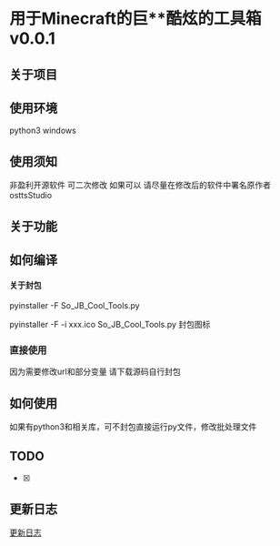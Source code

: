 # 用于Minecraft的巨**酷炫的工具箱v0.0.1

## 关于项目



## 使用环境

python3 windows<br>

## 使用须知

非盈利开源软件 可二次修改 如果可以 请尽量在修改后的软件中署名原作者osttsStudio<br>

## 关于功能



## 如何编译

#### 关于封包

pyinstaller -F So_JB_Cool_Tools.py

pyinstaller -F -i xxx.ico So_JB_Cool_Tools.py 封包图标

### 直接使用

因为需要修改url和部分变量 请下载源码自行封包

## 如何使用

如果有python3和相关库，可不封包直接运行py文件，修改批处理文件

## TODO

- [x] 

## 更新日志

[更新日志](./CHANGELOG.md)

